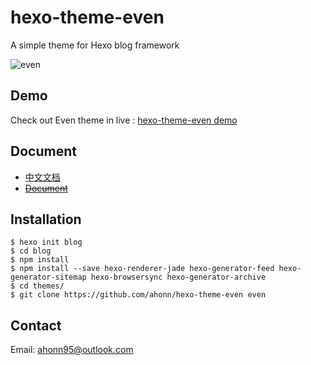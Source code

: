 # hexo-theme-even

A simple theme for Hexo blog framework

![even](http://7xqvel.com1.z0.glb.clouddn.com/even.png?imageView/3/w/600)

## Demo
Check out Even theme in live : [hexo-theme-even demo](https://www.ahonn.me)

## Document
- [中文文档](/doc/doc_zh.md)
- ~~[Document](/doc/doc_en.md)~~

## Installation
```
$ hexo init blog
$ cd blog
$ npm install
$ npm install --save hexo-renderer-jade hexo-generator-feed hexo-generator-sitemap hexo-browsersync hexo-generator-archive
$ cd themes/
$ git clone https://github.com/ahonn/hexo-theme-even even
```
## Contact
Email: [ahonn95@outlook.com](mailto:ahonn95@outlook.com)
